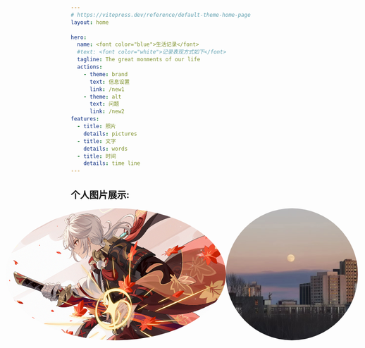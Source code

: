 ```yaml
---
# https://vitepress.dev/reference/default-theme-home-page
layout: home

hero:
  name: <font color="blue">生活记录</font>
  #text: <font color="white">记录表现方式如下</font>
  tagline: The great monments of our life
  actions:
    - theme: brand
      text: 信息设置
      link: /new1
    - theme: alt
      text: 问题
      link: /new2
features:
  - title: 照片
    details: pictures 
  - title: 文字
    details: words
  - title: 时间
    details: time line
---
```

## 个人图片展示:
<div style="display: flex; justify-content: center;">
<img src="/test1.jpg" alt="picture" style="border-radius: 50%; height:300px; width:500px"/>
<img src="/test2.jpg" alt="picture" style="border-radius: 50%; height:300px; width:500px"/>
</div>


